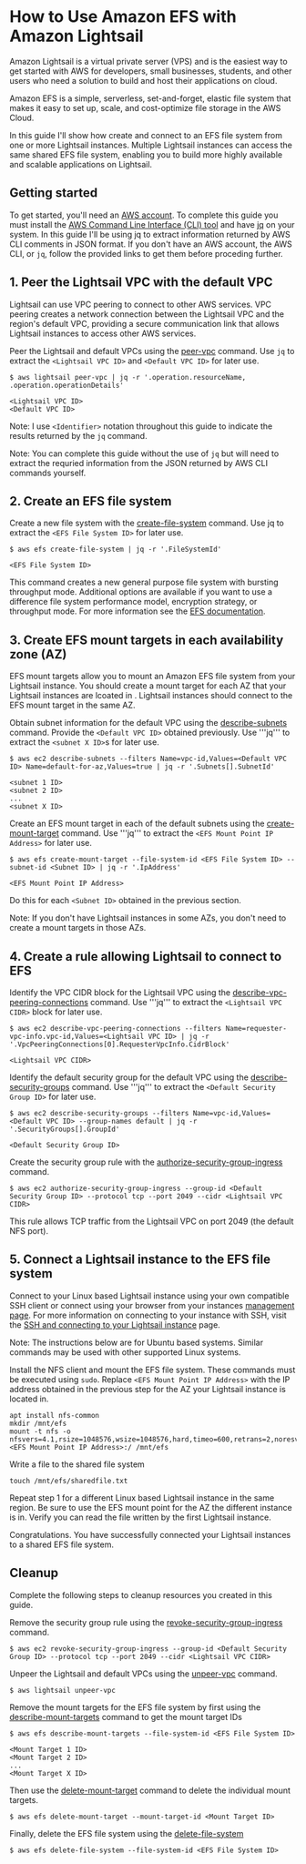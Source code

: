 # How to Use Amazon EFS with Amazon Lightsail

Amazon Lightsail is a virtual private server (VPS) and is the easiest way to get started with AWS for developers, small businesses, students, and other users who need a solution to build and host their applications on cloud.

Amazon EFS is a simple, serverless, set-and-forget, elastic file system that makes it easy to set up, scale, and cost-optimize file storage in the AWS Cloud.

In this guide I'll show how create and connect to an EFS file system from one or more Lightsail instances. Multiple Lightsail instances can access the same shared EFS file system, enabling you to build more highly available and scalable applications on Lightsail.

## Getting started

To get started, you'll need an [AWS account](https://portal.aws.amazon.com/billing/signup). To complete this guide you must install the [AWS Command Line Interface (CLI) tool](https://docs.aws.amazon.com/cli/latest/userguide/cli-chap-install.html) and have [jq](https://stedolan.github.io/jq/) on your system. In this guide I'll be using jq to extract information returned by AWS CLI comments in JSON format. If you don't have an AWS account, the AWS CLI, or ```jq```, follow the provided links to get them before proceding further.

## 1. Peer the Lightsail VPC with the default VPC

Lightsail can use VPC peering to connect to other AWS services. VPC peering creates a network connection between the Lightsail VPC and the region's default VPC, providing a secure communication link that allows Lightsail instances to access other AWS services.

Peer the Lightsail and default VPCs using the  [peer-vpc](https://awscli.amazonaws.com/v2/documentation/api/latest/reference/lightsail/peer-vpc.html) command. Use ```jq``` to extract the ```<Lightsail VPC ID>``` and ```<Default VPC ID>``` for later use. 

```
$ aws lightsail peer-vpc | jq -r '.operation.resourceName, .operation.operationDetails'

<Lightsail VPC ID>
<Default VPC ID>
```

Note: I use ```<Identifier>``` notation throughout this guide to indicate the results returned by the ```jq``` command. 

Note: You can complete this guide without the use of ```jq``` but will need to extract the requried information from the JSON returned by AWS CLI commands yourself.

## 2. Create an EFS file system

Create a new file system with the [create-file-system](https://awscli.amazonaws.com/v2/documentation/api/latest/reference/efs/create-file-system.html) command. Use jq to extract the ```<EFS File System ID>``` for later use. 

```
$ aws efs create-file-system | jq -r '.FileSystemId'
   
<EFS File System ID>
```

This command creates a new general purpose file system with bursting throughput mode. Additional options are available if you want to use a difference file system performance model, encryption strategy, or throughput mode. For more information see the [EFS documentation](https://docs.aws.amazon.com/efs/index.html). 

## 3. Create EFS mount targets in each availability zone (AZ)

EFS mount targets allow you to mount an Amazon EFS file system from your Lightsail instance. You should create a mount target for each AZ that your Lightsail instances are lcoated in . Lightsail instances should connect to the EFS mount target in the same AZ. 

Obtain subnet information for the default VPC using the [describe-subnets](https://awscli.amazonaws.com/v2/documentation/api/latest/reference/ec2/describe-subnets.html) command. Provide the ```<Default VPC ID>``` obtained previously. Use '''jq''' to extract the ```<subnet X ID>```s for later use. 

```
$ aws ec2 describe-subnets --filters Name=vpc-id,Values=<Default VPC ID> Name=default-for-az,Values=true | jq -r '.Subnets[].SubnetId'

<subnet 1 ID>
<subnet 2 ID>
...
<subnet X ID>
```

Create an EFS mount target in each of the default subnets using the [create-mount-target](https://awscli.amazonaws.com/v2/documentation/api/latest/reference/efs/create-mount-target.html) command.  Use '''jq''' to extract the ```<EFS Mount Point IP Address>``` for later use.

```
$ aws efs create-mount-target --file-system-id <EFS File System ID> --subnet-id <Subnet ID> | jq -r '.IpAddress'

<EFS Mount Point IP Address>
```

Do this for each ```<Subnet ID>``` obtained in the previous section.

Note: If you don't have Lightsail instances in some AZs, you don't need to create a mount targets in those AZs. 

## 4. Create a rule allowing Lightsail to connect to EFS

Identify the VPC CIDR block for the Lightsail VPC using the [describe-vpc-peering-connections](https://awscli.amazonaws.com/v2/documentation/api/latest/reference/ec2/describe-vpc-peering-connections.html) command. Use '''jq''' to extract the ```<Lightsail VPC CIDR>``` block for later use.

```
$ aws ec2 describe-vpc-peering-connections --filters Name=requester-vpc-info.vpc-id,Values=<Lightsail VPC ID> | jq -r '.VpcPeeringConnections[0].RequesterVpcInfo.CidrBlock'

<Lightsail VPC CIDR>
```

Identify the default security group for the default VPC using the [describe-security-groups](https://awscli.amazonaws.com/v2/documentation/api/latest/reference/ec2/describe-security-groups.html) command. Use '''jq''' to extract the ```<Default Security Group ID>``` for later use.

```
$ aws ec2 describe-security-groups --filters Name=vpc-id,Values=<Default VPC ID> --group-names default | jq -r '.SecurityGroups[].GroupId'

<Default Security Group ID>
```

Create the security group rule with the [authorize-security-group-ingress](https://awscli.amazonaws.com/v2/documentation/api/latest/reference/ec2/authorize-security-group-ingress.html) command. 

```
$ aws ec2 authorize-security-group-ingress --group-id <Default Security Group ID> --protocol tcp --port 2049 --cidr <Lightsail VPC CIDR>
```

This rule allows TCP traffic from the Lightsail VPC on port 2049 (the default NFS port).


## 5. Connect a Lightsail instance to the EFS file system

Connect to your Linux based Lightsail instance using your own compatible SSH client or connect using your browser from your instances [management page](https://lightsail.aws.amazon.com/ls/webapp/home/instances). For more information on connecting to your instance with SSH, visit the [SSH and connecting to your Lightsail instance](https://lightsail.aws.amazon.com/ls/docs/en_us/articles/understanding-ssh-in-amazon-lightsail) page. 

Note: The instructions below are for Ubuntu based systems. Similar commands may be used with other supported Linux systems.

Install the NFS client and mount the EFS file system. These commands must be executed using ```sudo```. Replace ```<EFS Mount Point IP Address>``` with the IP address obtained in the previous step for the AZ your Lightsail instance is located in. 

```
apt install nfs-common
mkdir /mnt/efs
mount -t nfs -o nfsvers=4.1,rsize=1048576,wsize=1048576,hard,timeo=600,retrans=2,noresvport <EFS Mount Point IP Address>:/ /mnt/efs
```

Write a file to the shared file system

```
touch /mnt/efs/sharedfile.txt
```

Repeat step 1 for a different Linux based Lightsail instance in the same region. Be sure to use the EFS mount point for the AZ the different instance is in. Verify you can read the file written by the first Lightsail instance.

Congratulations. You have successfully connected your Lightsail instances to a shared EFS file system.


## Cleanup

Complete the following steps to cleanup resources you created in this guide.

Remove the security group rule using the [revoke-security-group-ingress](https://awscli.amazonaws.com/v2/documentation/api/latest/reference/ec2/revoke-security-group-ingress.html) command.

```
$ aws ec2 revoke-security-group-ingress --group-id <Default Security Group ID> --protocol tcp --port 2049 --cidr <Lightsail VPC CIDR>
```

Unpeer the Lightsail and default VPCs using the [unpeer-vpc](https://awscli.amazonaws.com/v2/documentation/api/latest/reference/lightsail/unpeer-vpc.html) command.


```
$ aws lightsail unpeer-vpc
```

Remove the mount targets for the EFS file system by first using the [describe-mount-targets](https://awscli.amazonaws.com/v2/documentation/api/latest/reference/efs/describe-mount-targets.html) command to get the mount target IDs  
   
```
$ aws efs describe-mount-targets --file-system-id <EFS File System ID>

<Mount Target 1 ID>
<Mount Target 2 ID>
...
<Mount Target X ID>
```

Then use the [delete-mount-target](https://awscli.amazonaws.com/v2/documentation/api/latest/reference/efs/delete-mount-target.html) command to delete the individual mount targets.

```
$ aws efs delete-mount-target --mount-target-id <Mount Target ID>
```

Finally, delete the EFS file system using the [delete-file-system](https://awscli.amazonaws.com/v2/documentation/api/latest/reference/efs/delete-file-system.html)

```
$ aws efs delete-file-system --file-system-id <EFS File System ID>
```


